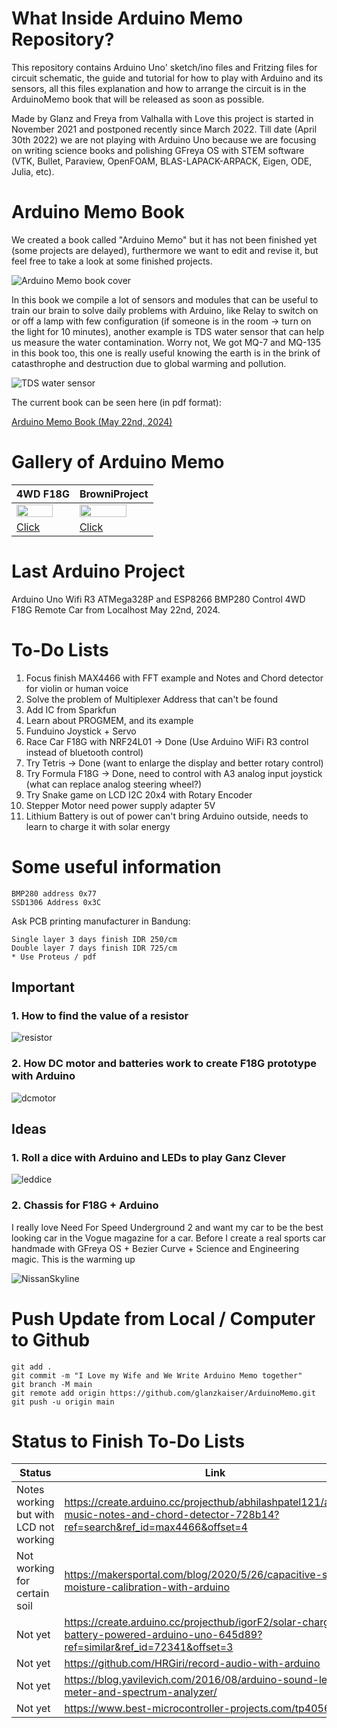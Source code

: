 # What Inside Arduino Memo Repository?
This repository contains Arduino Uno' sketch/ino files and Fritzing files for circuit schematic, the guide and tutorial for how to play with Arduino and its sensors, all this files explanation and how to arrange the circuit is in the ArduinoMemo book that will be released as soon as possible.

Made by Glanz and Freya from Valhalla with Love this project is started in November 2021 and postponed recently since March 2022. Till date (April 30th 2022) we are not playing with Arduino Uno because we are focusing on writing science books and polishing GFreya OS with STEM software (VTK, Bullet, Paraview, OpenFOAM, BLAS-LAPACK-ARPACK, Eigen, ODE, Julia, etc).

# Arduino Memo Book

We created a book called "Arduino Memo" but it has not been finished yet (some projects are delayed), furthermore 
we want to edit and revise it, but feel free to take a look at some finished projects.


![Arduino Memo book cover](1AM.png)

In this book we compile a lot of sensors and modules that can be useful to train our brain to solve daily problems with Arduino, like Relay to switch on or off a lamp with few configuration (if someone is in the room -> turn on the light for 10 minutes), another example is TDS water sensor that can help us measure the water contamination. Worry not, We got MQ-7 and MQ-135 in this book too, this one is really useful knowing the earth is in the brink of catasthrophe and destruction due to global warming and pollution.

![TDS water sensor](2AM.png)

The current book can be seen here (in pdf format):

<a href="https://drive.google.com/file/d/14zxJMayrFlP1chiH4FZfXxZx3R4-rVMf/view?usp=drive_link">Arduino Memo Book (May 22nd, 2024)</a> 

# Gallery of Arduino Memo

| 4WD F18G | BrowniProject | 
| ------------- | ------------- |
| <img src="https://github.com/glanzkaiser/ArduinoMemo/blob/main/images/4WDCar.gif" width="83%"> | <img src="https://github.com/glanzkaiser/ArduinoMemo/blob/main/images/BrowniProject.gif" width="83%"> |
| <a href="https://github.com/glanzkaiser/ArduinoMemo/blob/main/F18G_4WD_TestDrive/F18G_4WD_TestDrive.ino">Click</a> | <a href="https://github.com/glanzkaiser/ArduinoMemo/blob/main/BMP280_MQ7_MQ135_Buzzer_LCD/BMP280_MQ7_MQ135_Buzzer_LCD.ino">Click</a> |


# Last Arduino Project
Arduino Uno Wifi R3 ATMega328P and ESP8266 BMP280 Control 4WD F18G Remote Car from Localhost May 22nd, 2024.


# To-Do Lists
1. Focus finish MAX4466 with FFT example and Notes and Chord detector for violin or human voice
2. Solve the problem of Multiplexer Address that can't be found 
3. Add IC from Sparkfun
4. Learn about PROGMEM, and its example
5. Funduino Joystick + Servo
6. Race Car F18G with NRF24L01 -> Done (Use Arduino WiFi R3 control instead of bluetooth control)
7. Try Tetris -> Done (want to enlarge the display and better rotary control)
8. Try Formula F18G -> Done, need to control with A3 analog input joystick (what can replace analog steering wheel?)
9. Try Snake game on LCD I2C 20x4 with Rotary Encoder
10. Stepper Motor need power supply adapter 5V
11. Lithium Battery is out of power can't bring Arduino outside, needs to learn to charge it with solar energy

# Some useful information
    
    BMP280 address 0x77
    SSD1306 Address 0x3C

Ask PCB printing manufacturer in Bandung:

    Single layer 3 days finish IDR 250/cm
    Double layer 7 days finish IDR 725/cm
    * Use Proteus / pdf

## Important

### 1. How to find the value of a resistor

![resistor](https://github.com/glanzkaiser/ArduinoMemo/blob/main/images/resistor.png)

### 2. How DC motor and batteries work to create F18G prototype with Arduino

![dcmotor](https://github.com/glanzkaiser/ArduinoMemo/blob/main/images/dcmotor.png)

## Ideas

### 1. Roll a dice with Arduino and LEDs to play Ganz Clever

![leddice](https://github.com/glanzkaiser/ArduinoMemo/blob/main/images/LEDdice.png)

### 2. Chassis for F18G + Arduino
I really love Need For Speed Underground 2 and want my car to be the best looking car in the Vogue magazine for a car.
Before I create a real sports car handmade with GFreya OS + Bezier Curve + Science and Engineering magic. This is the warming up

![NissanSkyline](https://github.com/glanzkaiser/ArduinoMemo/blob/main/NissanSkyline1.png)

# Push Update from Local / Computer to Github

```
git add .
git commit -m "I Love my Wife and We Write Arduino Memo together"
git branch -M main
git remote add origin https://github.com/glanzkaiser/ArduinoMemo.git
git push -u origin main
```

# Status to Finish To-Do Lists

| Status | Link |
| -------------     | ------------- | 
| Notes working but with LCD not working    | https://create.arduino.cc/projecthub/abhilashpatel121/arduino-music-notes-and-chord-detector-728b14?ref=search&ref_id=max4466&offset=4
| Not working for certain soil              | https://makersportal.com/blog/2020/5/26/capacitive-soil-moisture-calibration-with-arduino
| Not yet                                   | https://create.arduino.cc/projecthub/igorF2/solar-charged-battery-powered-arduino-uno-645d89?ref=similar&ref_id=72341&offset=3
| Not yet                                   | https://github.com/HRGiri/record-audio-with-arduino
| Not yet                                   | https://blog.yavilevich.com/2016/08/arduino-sound-level-meter-and-spectrum-analyzer/
| Not yet                                   | https://www.best-microcontroller-projects.com/tp4056.html

